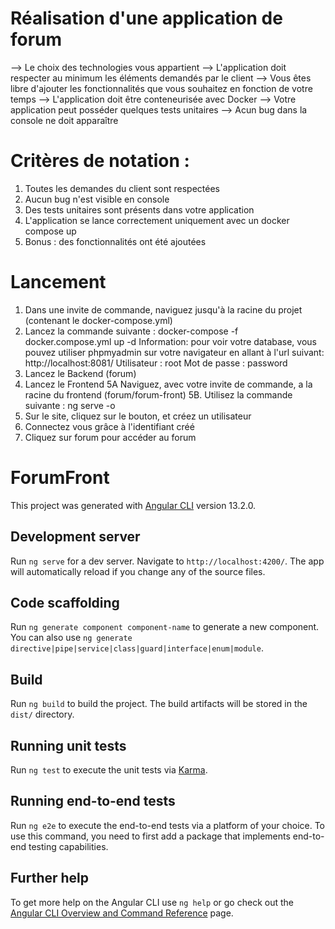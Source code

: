 # Réalisation d'une application de forum

--> Le choix des technologies vous appartient
--> L'application doit respecter au minimum les éléments demandés par le client
--> Vous êtes libre d'ajouter les fonctionnalités que vous souhaitez en fonction de votre temps
--> L'application doit être conteneurisée avec Docker
--> Votre application peut posséder quelques tests unitaires
--> Acun bug dans la console ne doit apparaître

# Critères de notation : 

1. Toutes les demandes du client sont respectées
2. Aucun bug n'est visible en console
3. Des tests unitaires sont présents dans votre application
4. L'application se lance correctement uniquement avec un docker compose up
5. Bonus : des fonctionnalités ont été ajoutées

# Lancement

1. Dans une invite de commande, naviguez jusqu'à la racine du projet (contenant le docker-compose.yml)
2. Lancez la commande suivante : docker-compose -f docker.compose.yml up -d
	Information: pour voir votre database, vous pouvez utiliser phpmyadmin sur votre navigateur en allant à l'url suivant: http://localhost:8081/
	Utilisateur : root
	Mot de passe : password
3. Lancez le Backend (forum)
4. Lancez le Frontend
	5A Naviguez, avec votre invite de commande, a la racine du frontend (forum/forum-front)
	5B. Utilisez la commande suivante : ng serve -o
5. Sur le site, cliquez sur le bouton, et créez un utilisateur
6. Connectez vous grâce à l'identifiant créé
7. Cliquez sur forum pour accéder au forum

 
# ForumFront

This project was generated with [Angular CLI](https://github.com/angular/angular-cli) version 13.2.0.

## Development server

Run `ng serve` for a dev server. Navigate to `http://localhost:4200/`. The app will automatically reload if you change any of the source files.

## Code scaffolding

Run `ng generate component component-name` to generate a new component. You can also use `ng generate directive|pipe|service|class|guard|interface|enum|module`.

## Build

Run `ng build` to build the project. The build artifacts will be stored in the `dist/` directory.

## Running unit tests

Run `ng test` to execute the unit tests via [Karma](https://karma-runner.github.io).

## Running end-to-end tests

Run `ng e2e` to execute the end-to-end tests via a platform of your choice. To use this command, you need to first add a package that implements end-to-end testing capabilities.

## Further help

To get more help on the Angular CLI use `ng help` or go check out the [Angular CLI Overview and Command Reference](https://angular.io/cli) page.
